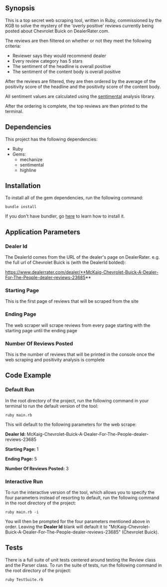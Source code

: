 ## Synopsis

This is a top secret web scraping tool, written in Ruby, commissioned by the KGB to solve the mystery of the 'overly positive' reviews currently being posted about Chevrolet Buick on DealerRater.com. 

The reviews are then filtered on whether or not they meet the following criteria:

* Reviewer says they would recommend dealer
* Every review category has 5 stars
* The sentiment of the headline is overall positive
* The sentiment of the content body is overall positive  

After the reviews are filtered, they are then ordered by the average of the positivity score of the headline and the positivity score of the content body. 

All sentiment values are calculated using the [sentimental](https://github.com/7compass/sentimental) analysis library.

After the ordering is complete, the top reviews are then printed to the terminal.

## Dependencies
This project has the following dependencies:
* Ruby
* Gems:
	* mechanize
	* sentimental
	* highline

## Installation

To install all of the gem dependencies, run the following command:

```
bundle install
```

If you don't have bundler, go [here](http://bundler.io/) to learn how to install it.

## Application Parameters
### Dealer Id
The DealerId comes from the URL of the dealer's page on DealerRater.
e.g. the full url of Chevrolet Buick is (with the DealerId bolded):

https://www.dealerrater.com/dealer/**McKaig-Chevrolet-Buick-A-Dealer-For-The-People-dealer-reviews-23685**

### Starting Page
This is the first page of reviews that will be scraped from the site

### Ending Page
The web scraper will scrape reviews from every page starting with the starting page until the ending page

### Number Of Reviews Posted
This is the number of reviews that will be printed in the console once the web scraping and positivity analysis is complete

## Code Example

### Default Run
In the root directory of the project, run the following command in your terminal to run the default version of the tool:
```
ruby main.rb
```

This will default to the following parameters for the web scrape:

**Dealer Id:** McKaig-Chevrolet-Buick-A-Dealer-For-The-People-dealer-reviews-23685

**Starting Page:** 1

**Ending Page:** 5

**Number Of Reviews Posted:** 3


### Interactive Run
To run the interactive version of the tool, which allows you to specify the four parameters instead of resorting to default, run the following command in the root directory of the project:

```
ruby main.rb -i
```

You will then be prompted for the four parameters mentioned above in order. Leaving the **Dealer Id** blank will default it to "McKaig-Chevrolet-Buick-A-Dealer-For-The-People-dealer-reviews-23685" (Chevrolet Buick).


## Tests

There is a full suite of unit tests centered around testing the Review class and the Parser class. To run the suite of tests, run the following command in the root directory of the project:

```
ruby TestSuite.rb
```

